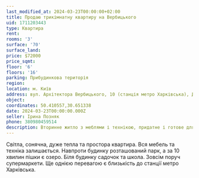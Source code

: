 ```yaml
---
last_modified_at: 2024-03-23T00:00:00+02:00
title: Продаю трикімнатну квартиру на Вербицького
uid: 1711203443
type: Квартира
rent:
rooms: '3'
surface: '70'
surface_land:
price: $72000
price_sqmt:
floor: '6'
floors: '16'
parking: Прибудинкова територія
region:
location: м. Київ
address: вул. Архітектора Вербицького, 10 (станція метро Харківська), Дарницький район
object:
coordinates: 50.410557,30.651338
date: 2024-03-23T00:00:00.000Z
seller: Ірина Позняк
phone: 380980459514
description: Вторинне житло з меблями і технікою, придатне і готове для проживання
---
```


Світла, сонячна, дуже тепла та простора квартира. Вся мебель та техніка залишається. Навпроти будинку розташований парк, а за 10 хвилин пішки є озеро. Біля будинку садочок та школа. Зовсім поруч супермаркети. Ще однією перевагою є близькість до станції метро Харківська.
